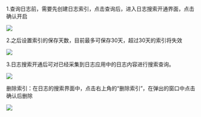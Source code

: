 1.查询日志前，需要先创建日志索引，点击查询后，进入日志搜索开通界面，点击确认开启

![](https://img1.jcloudcs.com/cms/e4b87ebd-65fe-48cc-b079-81af9f3eecd720170413192839.png)

2.之后设置索引的保存天数，目前最多可保存30天，超过30天的索引将失效

![](https://img1.jcloudcs.com/cms/7486c6a5-39f6-45e3-9749-06431cf7737e20170413192921.png)

3.日志搜索开通后可对已经采集到日志应用中的日志内容进行搜索查询。

![](https://img1.jcloudcs.com/cms/c6fc5266-06aa-4209-b6db-4d773eacbf2b20170413193011.png)

删除索引：在日志的搜索界面中，点击右上角的“删除索引”，在弹出的窗口中点击确认后删除

![](https://img1.jcloudcs.com/cms/3456ed73-6ada-46e4-916e-83fd7e53242f20170413193036.png)